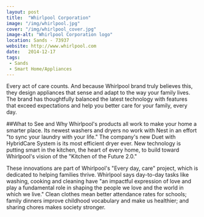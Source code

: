 ```yaml
---
layout: post
title:  "Whirlpool Corporation"
image: "/img/whirlpool.jpg"
cover: "/img/whirlpool_cover.jpg"
image-alt: "Whirlpool Corporation logo"
location: Sands - 73937
website: http://www.whirlpool.com
date:   2014-12-17
tags:
 - Sands
 - Smart Home/Appliances
---
```


Every act of care counts. And because Whirlpool brand truly believes this, they design appliances that sense and adapt to the way your family lives. The brand has thoughtfully balanced the latest technology with features that exceed expectations and help you better care for your family, every day.

##What to See and Why
Whirlpool's products all work to make your home a smarter place. Its newest washers and dryers no work with Nest in an effort "to sync your laundry with your life." The company's new Duet with HybridCare System is its most efficient dryer ever. New technology is putting smart in the kitchen, the heart of every home, to build toward Whirlpool's vision of the "Kitchen of the Future 2.0."

These innovations are part of Whirlpool's "Every day, care" project, which is dedicated to helping families thrive. Whirlpool says day-to-day tasks like washing, cooking and cleaning have "an impactful expression of love and play a fundamental role in shaping the people we love and the world in which we live." Clean clothes mean better attendance rates for schools; family dinners improve childhood vocabulary and make us healthier; and sharing chores makes society stronger.